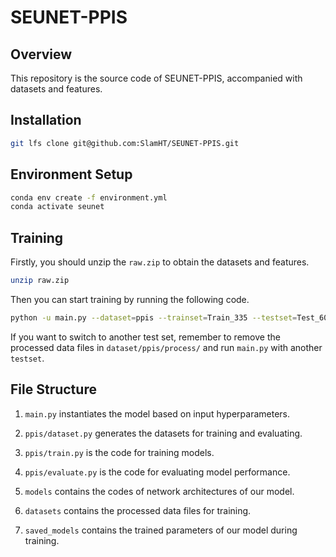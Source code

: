# SEUNET-PPIS
## Overview
This repository is the source code of SEUNET-PPIS, accompanied with datasets and features.

## Installation
```bash
git lfs clone git@github.com:SlamHT/SEUNET-PPIS.git
```

## Environment Setup

```bash
conda env create -f environment.yml
conda activate seunet
```

## Training

Firstly, you should unzip the `raw.zip` to obtain the datasets and features.

```bash
unzip raw.zip
```

Then you can start training by running the following code.

```bash
python -u main.py --dataset=ppis --trainset=Train_335 --testset=Test_60 --epochs=40 --hidden_features=128 --radius=14 --Lambda=0.1 --K=35 --model=seunet --lmax_h=3 --lmax_attr=3 --layers=3 --high_layers=2 --subspace_type=weightbalanced --norm=instance --batch_size=1 --weight_decay=1e-8 --pool=avg
```

If you want to switch to another test set, remember to remove the processed data files in `dataset/ppis/process/` and run `main.py` with another `testset`.

## File Structure

1. `main.py` instantiates the model based on input hyperparameters.

2. `ppis/dataset.py` generates the datasets for training and evaluating.

3. `ppis/train.py` is the code for training models.

4. `ppis/evaluate.py` is the code for evaluating model performance.

5. `models` contains the codes of network architectures of our model.

6. `datasets` contains the processed data files for training.

7.  `saved_models` contains the trained parameters of our model during training.
